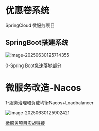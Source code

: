 # 优惠卷系统
SpringCloud 微服务项目



## SpringBoot搭建系统



![image-20250630125714355](C:\Users\Lenovo\AppData\Roaming\Typora\typora-user-images\image-20250630125714355.png)

0-Spring Boot急速落地部分

# 微服务改造-Nacos

1-服务治理和负载均衡Nacos+Loadbalancer

![image-20250630125902421](C:\Users\Lenovo\AppData\Roaming\Typora\typora-user-images\image-20250630125902421.png)





[微服务项目实战链接](https://www.oop.fun/geek/SpringCloud微服务项目实战)
